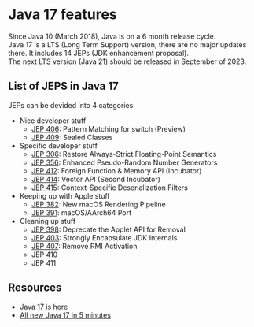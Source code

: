 # Java 17 features
Since Java 10 (March 2018), Java is on a 6 month release cycle. </br>
Java 17 is a LTS (Long Term Support) version, there are no major updates there. It includes 14 JEPs (JDK enhancement proposal).</br>
The next LTS version (Java 21) should be released in September of 2023.

## List of JEPS in Java 17
JEPs can be devided into 4 categories:
* Nice developer stuff
  * [JEP 406](https://openjdk.org/jeps/406): Pattern Matching for switch (Preview)
  * [JEP 409](https://openjdk.org/jeps/409): Sealed Classes
* Specific developer stuff
  * [JEP 306](https://openjdk.org/jeps/306): Restore Always-Strict Floating-Point Semantics
  * [JEP 356](https://openjdk.org/jeps/356): Enhanced Pseudo-Random Number Generators
  * [JEP 412](https://openjdk.org/jeps/412): Foreign Function & Memory API (Incubator)
  * [JEP 414](https://openjdk.org/jeps/414): Vector API (Second Incubator)
  * [JEP 415](https://openjdk.org/jeps/415): Context-Specific Deserialization Filters
* Keeping up with Apple stuff
  * [JEP 382](https://openjdk.org/jeps/382): New macOS Rendering Pipeline
  * [JEP 391](https://openjdk.org/jeps/391): macOS/AArch64 Port
* Cleaning up stuff
  * [JEP 398](https://openjdk.org/jeps/398): Deprecate the Applet API for Removal
  * [JEP 403](https://openjdk.org/jeps/403): Strongly Encapsulate JDK Internals
  * [JEP 407](https://openjdk.org/jeps/407): Remove RMI Activation
  * JEP 410
  * JEP 411


## Resources
* [Java 17 is here](https://blogs.oracle.com/javamagazine/post/java-jdk-17-generally-available)
* [All new Java 17 in 5 minutes](https://youtu.be/m2ak1zI-M8g)
